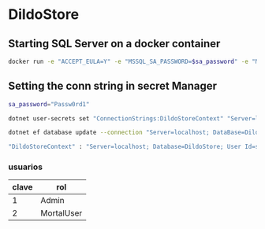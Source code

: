 # DildoStore

## Starting SQL Server on a docker container

```bash
docker run -e "ACCEPT_EULA=Y" -e "MSSQL_SA_PASSWORD=$sa_password" -e "MSSQL_PID=Evaluation" -p 1433:1433 -v sqlvolume:/var/opt/mssql --rm --name mssql --hostname sqlpreview -d mcr.microsoft.com/mssql/server:2022-preview-ubuntu-22.04
```

## Setting the conn string in secret Manager

```bash
sa_password="Passw0rd1"

dotnet user-secrets set "ConnectionStrings:DildoStoreContext" "Server=localhost; DataBase=DildoStore; User Id=sa; Password=$sa_password; TrustServerCertificate=True;"

dotnet ef database update --connection "Server=localhost; DataBase=DildoStore; User Id=sa; Password=$sa_password; TrustServerCertificate=True;"

"DildoStoreContext" : "Server=localhost; Database=DildoStore; User Id=sa; Password=PASSWORD_GOES_HERE; TrustServerCertificate=True"

```

### usuarios

| clave | rol        |
| ----- | ---------- |
| 1     | Admin      |
| 2     | MortalUser |
